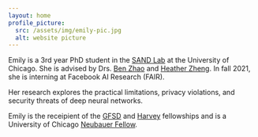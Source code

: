 ```yaml
---
layout: home
profile_picture:
  src: /assets/img/emily-pic.jpg
  alt: website picture
---
```


<p>
Emily is a 3rd year PhD student in the <a href="http://sandlab.cs.uchicago.edu" target="_blank">SAND Lab</a> at the University of Chicago. She is advised by Drs. <a href="http://people.cs.uchicago.edu/~ravenben/" target= "_blank">Ben Zhao</a> and <a href="http://people.cs.uchicago.edu/~htzheng/" target="_blank">Heather Zheng</a>. In fall 2021, she is interning at Facebook AI Research (FAIR).
</p>


<p>
Her research explores the practical limitations, privacy violations, and security threats of deep neural networks.
</p>

<p>
Emily is the receipient of the <a href="https://stemfellowships.org/" target="_blank">GFSD</a> and <a href="https://msfdn.org/harveyfellows/overview/" target="_blank">Harvey</a> fellowships and is a University of Chicago <a href="https://grad.uchicago.edu/fellowships/neubauer-fellows/" target="_blank">Neubauer Fellow</a>. 
</p>

